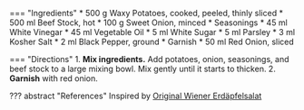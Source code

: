 === "Ingredients"
    * 500 g Waxy Potatoes, cooked, peeled, thinly sliced
    * 500 ml Beef Stock, hot
    * 100 g Sweet Onion, minced
    * Seasonings
        * 45 ml White Vinegar
        * 45 ml Vegetable Oil
        * 5 ml White Sugar
        * 5 ml Parsley
        * 3 ml Kosher Salt
        * 2 ml Black Pepper, ground
    * Garnish
        * 50 ml Red Onion, sliced

=== "Directions"
    1. **Mix ingredients.** Add potatoes, onion, seasonings, and beef stock to a large mixing bowl. Mix gently until it starts to thicken.
    2. **Garnish** with red onion.

??? abstract "References"
    Inspired by [Original Wiener Erdäpfelsalat](https://www.chefkoch.de/rezepte/158711069500551/Original-Wiener-Erdaepfelsalat.html)
